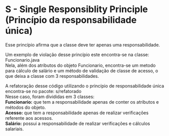 # S - Single Responsiblity Principle (Princípio da responsabilidade única)
Esse princípio afirma que a classe deve ter apenas uma responsabilidade.

Um exemplo de violação desse princípio este encontra-se na classe: Funcionario.java <br>
Nela, além dos atributos do objeto Funcionario,
encontra-se um metodo para cálculo de salário 
e um método de validação de classe de acesso, 
o que deixa a classe com 3 responsabilidades.

A refatoração desse código utilizando o princípio de responsabilidade única encontra-se no pacote: s/refatorado <br>
Nesse caso, foram divididas em 3 classes:<br>
**Funcionario:** que tem a responsabilidade apenas de conter os 
atributos e métodos do objeto.<br>
**Acesso:** que tem a responsabilidade apenas de realizar verificações
referente aos acessos.<br>
**Salário:** possui a responsabilidade de realizar verificações e cálculos
salariais.
